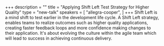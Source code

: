 +++
description = ""
title = "Applying Shift Left Test Strategy for Higher Quality"
type = "new-talk"
speakers = [
        "allegra-cooper",
]
+++
Shift Left is a mind shift to test earlier in the development life cycle. A Shift Left strategy, enables teams to realize outcomes such as higher quality applications, creating faster feedback loops and more confidence making changes to their application. It's about evolving the culture within the agile team which will lead to success in achieving continuous delivery.